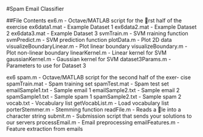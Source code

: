 #Spam Email Classifier

##File Contents
ex6.m - Octave/MATLAB script for the rst half of the exercise
ex6data1.mat - Example Dataset 1
ex6data2.mat - Example Dataset 2
ex6data3.mat - Example Dataset 3
svmTrain.m - SVM rraining function
svmPredict.m - SVM prediction function
plotData.m - Plot 2D data
visualizeBoundaryLinear.m - Plot linear boundary
visualizeBoundary.m - Plot non-linear boundary
linearKernel.m - Linear kernel for SVM
gaussianKernel.m - Gaussian kernel for SVM
dataset3Params.m - Parameters to use for Dataset 3

ex6 spam.m - Octave/MATLAB script for the second half of the exer-
cise
spamTrain.mat - Spam training set
spamTest.mat - Spam test set
emailSample1.txt - Sample email 1
emailSample2.txt - Sample email 2
spamSample1.txt - Sample spam 1
spamSample2.txt - Sample spam 2
vocab.txt - Vocabulary list
getVocabList.m - Load vocabulary list
porterStemmer.m - Stemming function
readFile.m - Reads a le into a character string
submit.m - Submission script that sends your solutions to our servers
processEmail.m - Email preprocessing
emailFeatures.m - Feature extraction from emails
